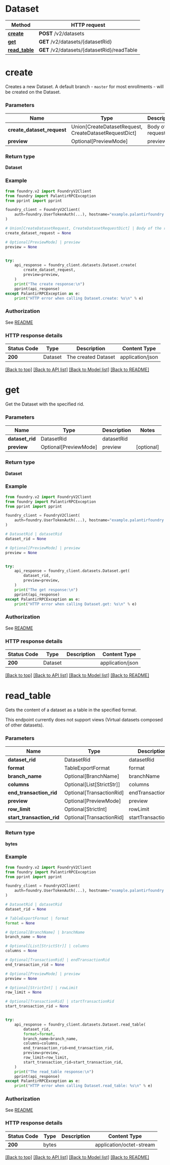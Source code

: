 # Dataset

Method | HTTP request |
------------- | ------------- |
[**create**](#create) | **POST** /v2/datasets |
[**get**](#get) | **GET** /v2/datasets/{datasetRid} |
[**read_table**](#read_table) | **GET** /v2/datasets/{datasetRid}/readTable |

# **create**
Creates a new Dataset. A default branch - `master` for most enrollments - will be created on the Dataset.


### Parameters

Name | Type | Description  | Notes |
------------- | ------------- | ------------- | ------------- |
**create_dataset_request** | Union[CreateDatasetRequest, CreateDatasetRequestDict] | Body of the request |  |
**preview** | Optional[PreviewMode] | preview | [optional] |

### Return type
**Dataset**

### Example

```python
from foundry.v2 import FoundryV2Client
from foundry import PalantirRPCException
from pprint import pprint

foundry_client = FoundryV2Client(
    auth=foundry.UserTokenAuth(...), hostname="example.palantirfoundry.com"
)

# Union[CreateDatasetRequest, CreateDatasetRequestDict] | Body of the request
create_dataset_request = None

# Optional[PreviewMode] | preview
preview = None


try:
    api_response = foundry_client.datasets.Dataset.create(
        create_dataset_request,
        preview=preview,
    )
    print("The create response:\n")
    pprint(api_response)
except PalantirRPCException as e:
    print("HTTP error when calling Dataset.create: %s\n" % e)

```



### Authorization

See [README](../../../../README.md#authorization)

### HTTP response details
| Status Code | Type        | Description | Content Type |
|-------------|-------------|-------------|------------------|
**200** | Dataset  | The created Dataset | application/json |

[[Back to top]](#) [[Back to API list]](../../../../README.md#documentation-for-api-endpoints) [[Back to Model list]](../../../../README.md#models-v2-link) [[Back to README]](../../../../README.md)

# **get**
Get the Dataset with the specified rid.

### Parameters

Name | Type | Description  | Notes |
------------- | ------------- | ------------- | ------------- |
**dataset_rid** | DatasetRid | datasetRid |  |
**preview** | Optional[PreviewMode] | preview | [optional] |

### Return type
**Dataset**

### Example

```python
from foundry.v2 import FoundryV2Client
from foundry import PalantirRPCException
from pprint import pprint

foundry_client = FoundryV2Client(
    auth=foundry.UserTokenAuth(...), hostname="example.palantirfoundry.com"
)

# DatasetRid | datasetRid
dataset_rid = None

# Optional[PreviewMode] | preview
preview = None


try:
    api_response = foundry_client.datasets.Dataset.get(
        dataset_rid,
        preview=preview,
    )
    print("The get response:\n")
    pprint(api_response)
except PalantirRPCException as e:
    print("HTTP error when calling Dataset.get: %s\n" % e)

```



### Authorization

See [README](../../../../README.md#authorization)

### HTTP response details
| Status Code | Type        | Description | Content Type |
|-------------|-------------|-------------|------------------|
**200** | Dataset  |  | application/json |

[[Back to top]](#) [[Back to API list]](../../../../README.md#documentation-for-api-endpoints) [[Back to Model list]](../../../../README.md#models-v2-link) [[Back to README]](../../../../README.md)

# **read_table**
Gets the content of a dataset as a table in the specified format.

This endpoint currently does not support views (Virtual datasets composed of other datasets).


### Parameters

Name | Type | Description  | Notes |
------------- | ------------- | ------------- | ------------- |
**dataset_rid** | DatasetRid | datasetRid |  |
**format** | TableExportFormat | format |  |
**branch_name** | Optional[BranchName] | branchName | [optional] |
**columns** | Optional[List[StrictStr]] | columns | [optional] |
**end_transaction_rid** | Optional[TransactionRid] | endTransactionRid | [optional] |
**preview** | Optional[PreviewMode] | preview | [optional] |
**row_limit** | Optional[StrictInt] | rowLimit | [optional] |
**start_transaction_rid** | Optional[TransactionRid] | startTransactionRid | [optional] |

### Return type
**bytes**

### Example

```python
from foundry.v2 import FoundryV2Client
from foundry import PalantirRPCException
from pprint import pprint

foundry_client = FoundryV2Client(
    auth=foundry.UserTokenAuth(...), hostname="example.palantirfoundry.com"
)

# DatasetRid | datasetRid
dataset_rid = None

# TableExportFormat | format
format = None

# Optional[BranchName] | branchName
branch_name = None

# Optional[List[StrictStr]] | columns
columns = None

# Optional[TransactionRid] | endTransactionRid
end_transaction_rid = None

# Optional[PreviewMode] | preview
preview = None

# Optional[StrictInt] | rowLimit
row_limit = None

# Optional[TransactionRid] | startTransactionRid
start_transaction_rid = None


try:
    api_response = foundry_client.datasets.Dataset.read_table(
        dataset_rid,
        format=format,
        branch_name=branch_name,
        columns=columns,
        end_transaction_rid=end_transaction_rid,
        preview=preview,
        row_limit=row_limit,
        start_transaction_rid=start_transaction_rid,
    )
    print("The read_table response:\n")
    pprint(api_response)
except PalantirRPCException as e:
    print("HTTP error when calling Dataset.read_table: %s\n" % e)

```



### Authorization

See [README](../../../../README.md#authorization)

### HTTP response details
| Status Code | Type        | Description | Content Type |
|-------------|-------------|-------------|------------------|
**200** | bytes  |  | application/octet-stream |

[[Back to top]](#) [[Back to API list]](../../../../README.md#documentation-for-api-endpoints) [[Back to Model list]](../../../../README.md#models-v2-link) [[Back to README]](../../../../README.md)

